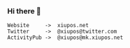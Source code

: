### Hi there 👋

```
Website     ->  xiupos.net
Twitter     ->  @xiupos@twitter.com
ActivityPub ->  @xiupos@mk.xiupos.net
```
